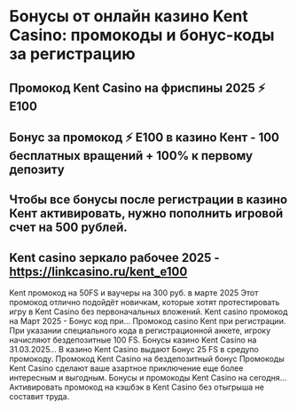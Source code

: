 # Бонусы от онлайн казино Kent Casino: промокоды и бонус-коды за регистрацию

## Промокод Kent Casino на фриспины 2025 ⚡️ E100
## Бонус за промокод ⚡️ E100 в казино Кент - 100 бесплатных вращений + 100% к первому депозиту
## Чтобы все бонусы после регистрации в казино Кент активировать, нужно пополнить игровой счет на 500 рублей.
## Kent casino зеркало рабочее 2025 - https://linkcasino.ru/kent_e100

Kent промокод на 50FS и ваучеры на 300 руб. в марте 2025 Этот промокод отлично подойдёт новичкам, которые хотят протестировать игру в Kent Casino без первоначальных вложений.
Kent casino промокод на Март 2025 - Бонус код при...
Промокод casino Kent при регистрации. При указании специального кода в регистрационной анкете, игроку начисляют бездепозитные 100 FS.
Бонусы казино Kent Casino на 31.03.2025...
В казино Kent Casino выдают Бонус 25 FS в средупо промокоду.
Промокод Kent Casino на бездепозитный бонус
Промокоды Kent Casino сделают ваше азартное приключение еще более интересным и выгодным.
Бонусы и промокоды Kent Casino на сегодня...
Активировать промокод на кэшбэк в Kent Casino без отыгрыша не составит труда.
